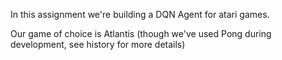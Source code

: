 In this assignment we're building a DQN Agent for atari games.

Our game of choice is Atlantis (though we've used Pong during development, see history for more details)
